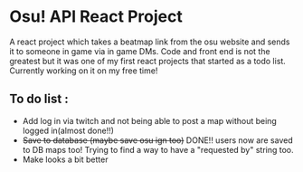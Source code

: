 # Osu! API React Project #

A react project which takes a beatmap link from the osu website and sends it to someone in game via in game DMs. Code and front end is not the greatest but it was one of my first react projects that started as a todo list. Currently working on it on my free time!

## To do list : ##
* Add log in via twitch and not being able to post a map without being logged in(almost done!!)
* ~~Save to database (maybe save osu ign too)~~ DONE!! users now are saved to DB maps too! Trying to find a way to have a "requested by" string too.
* Make looks a bit better
